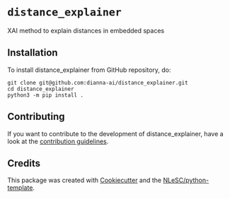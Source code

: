 # `distance_explainer`

XAI method to explain distances in embedded spaces

## Installation

To install distance_explainer from GitHub repository, do:

```console
git clone git@github.com:dianna-ai/distance_explainer.git
cd distance_explainer
python3 -m pip install .
```

## Contributing

If you want to contribute to the development of distance_explainer,
have a look at the [contribution guidelines](docs/CONTRIBUTING.md).

## Credits

This package was created with [Cookiecutter](https://github.com/audreyr/cookiecutter) and the [NLeSC/python-template](https://github.com/NLeSC/python-template).
